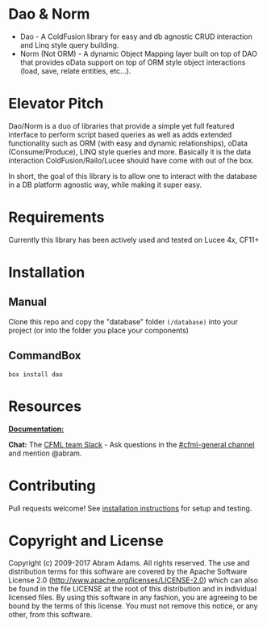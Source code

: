 Dao & Norm
===
* Dao - A ColdFusion library for easy and db agnostic CRUD interaction and Linq style query building.
* Norm (Not ORM) - A dynamic Object Mapping layer built on top of DAO that provides oData support on top of ORM style object interactions (load, save, relate entities, etc...).

# Elevator Pitch
Dao/Norm is a duo of libraries that provide a simple yet full featured interface to perform script based queries as well as adds extended functionality such as ORM (with easy and dynamic relationships), oData (Consume/Produce), LINQ style queries and more.  Basically it is the data interaction ColdFusion/Railo/Lucee should have come with out of the box.

In short, the goal of this library is to allow one to interact with the database in a DB platform agnostic way, while making it super easy.

# Requirements
Currently this library has been actively used and tested on Lucee 4x, CF11+

# Installation
## Manual
Clone this repo and copy the "database" folder `(/database)` into your project (or into the folder you place your components)
## CommandBox
`box install dao`

# Resources

**[Documentation:](https://github.com/abramadams/dao/wiki)**

**Chat:** The [CFML team Slack](http://cfml-slack.herokuapp.com) - Ask questions in the [#cfml-general channel](https://cfml.slack.com/messages/cfml-general/) and mention @abram.

# Contributing
Pull requests welcome! See [installation instructions](https://github.com/abramadams/dao/blob/master/installInstructions.md) for setup and testing.

# Copyright and License

Copyright (c) 2009-2017 Abram Adams. All rights reserved.
The use and distribution terms for this software are covered by the Apache Software License 2.0 (http://www.apache.org/licenses/LICENSE-2.0) which can also be found in the file LICENSE at the root of this distribution and in individual licensed files.
By using this software in any fashion, you are agreeing to be bound by the terms of this license. You must not remove this notice, or any other, from this software.